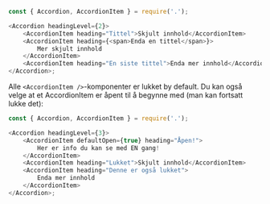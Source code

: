 ```js
const { Accordion, AccordionItem } = require('.');

<Accordion headingLevel={2}>
    <AccordionItem heading="Tittel">Skjult innhold</AccordionItem>
    <AccordionItem heading={<span>Enda en tittel</span>}>
        Mer skjult innhold
    </AccordionItem>
    <AccordionItem heading="En siste tittel">Enda mer innhold</AccordionItem>
</Accordion>;
```

Alle `<AccordionItem />`-komponenter er lukket by default. Du kan også velge at et AccordionItem er åpent til å begynne med (man kan fortsatt lukke det):

```js
const { Accordion, AccordionItem } = require('.');

<Accordion headingLevel={3}>
    <AccordionItem defaultOpen={true} heading="Åpen!">
        Her er info du kan se med EN gang!
    </AccordionItem>
    <AccordionItem heading="Lukket">Skjult innhold</AccordionItem>
    <AccordionItem heading="Denne er også lukket">
        Enda mer innhold
    </AccordionItem>
</Accordion>;
```
